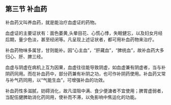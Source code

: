 ## 第三节  补血药

补血药又叫养血药，就是能治疗血虚证的药物。

血虚证的主要证状有：面色萎黄,头晕目花、心慌心悸，失眠健忘，以及妇女月经后期，量少色淡，甚至经闭等。凡呈现上述证状者，都可用补血药物来治疗。

补血药物味多属甘，甘则能补。因“心主血”，“肝藏血”，“脾统血”，故补血药大多归心、肝、脾三经。

血虚与阴虚在病机上互为因果，血虚往往能导致阴虚，如血虚兼有阴虚者，当与补阴药同用。而在补血药中，部分药兼有补阴之功，也可作补阴药使用。补血药又常与补气药同用，以“气能生血”，可增强补血的功效。

补血药性多滋腻，妨碍消化，故凡湿阻中满、食少便溏者不宜使用；脾胃虚弱者，当配伍健脾助消化药同用，使补而不滞，以免影响中焦运化的功能。
